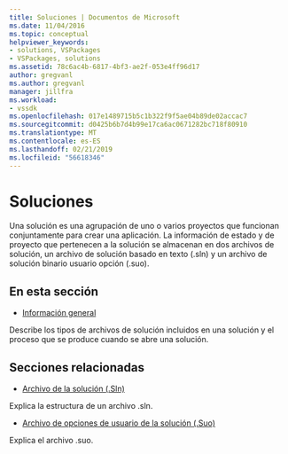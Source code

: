 ```yaml
---
title: Soluciones | Documentos de Microsoft
ms.date: 11/04/2016
ms.topic: conceptual
helpviewer_keywords:
- solutions, VSPackages
- VSPackages, solutions
ms.assetid: 78c6ac4b-6817-4bf3-ae2f-053e4ff96d17
author: gregvanl
ms.author: gregvanl
manager: jillfra
ms.workload:
- vssdk
ms.openlocfilehash: 017e1489715b5c1b322f9f5ae04b89de02accac7
ms.sourcegitcommit: d0425b6b7d4b99e17ca6ac0671282bc718f80910
ms.translationtype: MT
ms.contentlocale: es-ES
ms.lasthandoff: 02/21/2019
ms.locfileid: "56618346"
---
```

# <a name="solutions"></a>Soluciones
Una solución es una agrupación de uno o varios proyectos que funcionan conjuntamente para crear una aplicación. La información de estado y de proyecto que pertenecen a la solución se almacenan en dos archivos de solución, un archivo de solución basado en texto (.sln) y un archivo de solución binario usuario opción (.suo).

## <a name="in-this-section"></a>En esta sección
- [Información general](../../extensibility/internals/solutions-overview.md)

 Describe los tipos de archivos de solución incluidos en una solución y el proceso que se produce cuando se abre una solución.

## <a name="related-sections"></a>Secciones relacionadas
- [Archivo de la solución (.Sln)](../../extensibility/internals/solution-dot-sln-file.md)

 Explica la estructura de un archivo .sln.

- [Archivo de opciones de usuario de la solución (.Suo)](../../extensibility/internals/solution-user-options-dot-suo-file.md)

 Explica el archivo .suo.